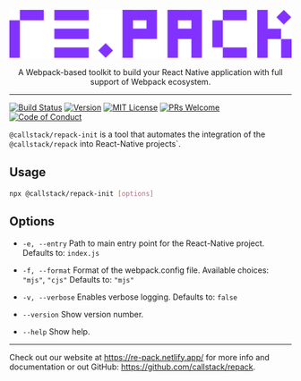 <p align="center">
  <img src="https://raw.githubusercontent.com/callstack/repack/HEAD/logo.png">
</p>
<p align="center">
A Webpack-based toolkit to build your React Native application with full support of Webpack ecosystem.
</p>

---

[![Build Status][build-badge]][build]
[![Version][version-badge]][version]
[![MIT License][license-badge]][license]
[![PRs Welcome][prs-welcome-badge]][prs-welcome]
[![Code of Conduct][coc-badge]][coc]

`@callstack/repack-init` is a tool that automates the integration of the `@callstack/repack` into React-Native projects`.

## Usage

```sh
npx @callstack/repack-init [options]
```

## Options

- `-e, --entry` Path to main entry point for the React-Native project. Defaults to: `index.js`

- `-f, --format` Format of the webpack.config file. Available choices: `"mjs"`, `"cjs"` Defaults to: `"mjs"`

- `-v, --verbose` Enables verbose logging. Defaults to: `false`

- `--version` Show version number.

- `--help` Show help.

---

Check out our website at https://re-pack.netlify.app/ for more info and documentation or out GitHub: https://github.com/callstack/repack.

<!-- badges -->

[callstack-readme-with-love]: https://callstack.com/?utm_source=github.com&utm_medium=referral&utm_campaign=react-native-paper&utm_term=readme-with-love
[build-badge]: https://img.shields.io/github/workflow/status/callstack/repack/CI/main?style=flat-square
[build]: https://github.com/callstack/repack/actions/workflows/main.yml
[version-badge]: https://img.shields.io/npm/v/@callstack/repack-init?style=flat-square
[version]: https://www.npmjs.com/package/@callstack/repack-init
[license-badge]: https://img.shields.io/npm/l/@callstack/repack-init?style=flat-square
[license]: https://github.com/callstack/repack/blob/master/LICENSE
[prs-welcome-badge]: https://img.shields.io/badge/PRs-welcome-brightgreen.svg?style=flat-square
[prs-welcome]: ./CONTRIBUTING.md
[coc-badge]: https://img.shields.io/badge/code%20of-conduct-ff69b4.svg?style=flat-square
[coc]: https://github.com/callstack/repack/blob/master/CODE_OF_CONDUCT.md
